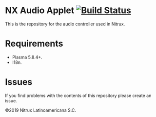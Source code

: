 # NX Audio Applet [![Build Status](https://travis-ci.org/nx-desktop/nx-audio-applet.svg?branch=master)](https://travis-ci.org/nx-desktop/nx-audio-applet)

This is the repository for the audio controller used in Nitrux.

# Requirements
- Plasma 5.8.4+.
- I18n.

# Issues
If you find problems with the contents of this repository please create an issue.

©2019 Nitrux Latinoamericana S.C.
